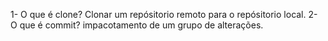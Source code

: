 1- O que é clone?
 Clonar um repósitorio remoto para o repósitorio local.
2- O que é commit?
impacotamento de um grupo de alterações.